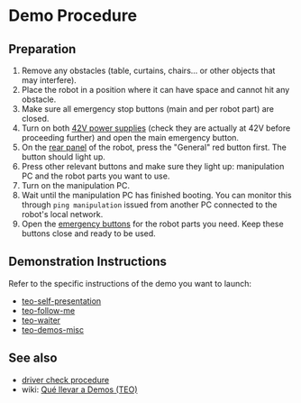 # Demo Procedure

## Preparation

1. Remove any obstacles (table, curtains, chairs... or other objects that may interfere).
1. Place the robot in a position where it can have space and cannot hit any obstacle.
1. Make sure all emergency stop buttons (main and per robot part) are closed.
1. Turn on both [42V power supplies](fig/power-supply.jpg) (check they are actually at 42V before proceeding further) and open the main emergency button.
1. On the [rear panel](fig/main-switches.jpg) of the robot, press the "General" red button first. The button should light up.
1. Press other relevant buttons and make sure they light up: manipulation PC and the robot parts you want to use.
1. Turn on the manipulation PC.
1. Wait until the manipulation PC has finished booting. You can monitor this through `ping manipulation` issued from another PC connected to the robot's local network.
1. Open the [emergency buttons](fig/emergency-buttons.jpg) for the robot parts you need. Keep these buttons close and ready to be used.

## Demonstration Instructions

Refer to the specific instructions of the demo you want to launch:

- [teo-self-presentation](https://github.com/roboticslab-uc3m/teo-self-presentation)
- [teo-follow-me](https://github.com/roboticslab-uc3m/teo-follow-me)
- [teo-waiter](https://github.com/roboticslab-uc3m/teo-waiter)
- [teo-demos-misc](https://github.com/roboticslab-uc3m/teo-demos-misc)

## See also

- [driver check procedure](driver-check-procedure.md)
- wiki: [Qué llevar a Demos (TEO)](https://apps-robots.uc3m.es/robots/wiki/Qu%C3%A9_llevar_a_Demos_(TEO))
